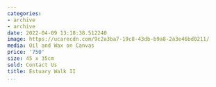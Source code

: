 ```yaml
---
categories:
- archive
- archive
date: 2022-04-09 13:18:38.512240
image: https://ucarecdn.com/9c2a3ba7-19c8-43db-b9a8-2a3e46bd0211/
media: Oil and Wax on Canvas
price: '750'
size: 45 x 35cm
sold: Contact Us
title: Estuary Walk II
...
```

